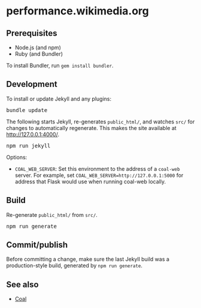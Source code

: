 # performance.wikimedia.org

## Prerequisites

* Node.js (and npm)
* Ruby (and Bundler)

To install Bundler, run `gem install bundler`.

## Development

To install or update Jekyll and any plugins:

<pre>
bundle update
</pre>

The following starts Jekyll, re-generates `public_html/`, and watches `src/` for changes to automatically regenerate. This makes the site available at <http://127.0.0.1:4000/>.

<pre>
npm run jekyll
</pre>

Options:
* `COAL_WEB_SERVER`: Set this environment to the address of a `coal-web` server.
  For example, set `COAL_WEB_SERVER=http://127.0.0.1:5000` for address that
  Flask would use when running coal-web locally.

## Build

Re-generate `public_html/` from `src/`.

<pre>
npm run generate
</pre>

## Commit/publish

Before committing a change, make sure the last Jekyll build was a production-style build, generated by `npm run generate`.

## See also

* [Coal](https://gerrit.wikimedia.org/g/performance/coal/)
